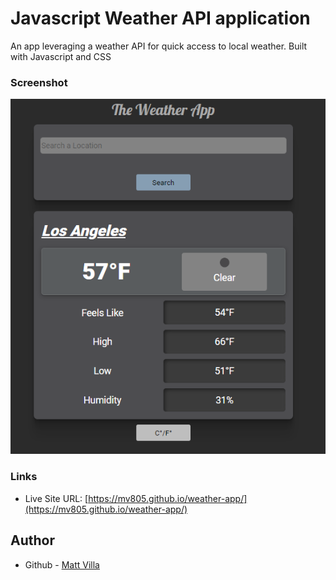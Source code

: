 # Javascript Weather API application

An app leveraging a weather API for quick access to local weather. Built with Javascript and CSS
### Screenshot

![](/src/screenshot.PNG)
### Links

- Live Site URL: [https://mv805.github.io/weather-app/](https://mv805.github.io/weather-app/)
## Author

- Github - [Matt Villa](https://github.com/mv805)